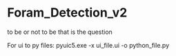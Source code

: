 # Foram_Detection_v2

to be or not to be that is the question

For ui to py files:
pyuic5.exe -x ui_file.ui -o python_file.py
  
